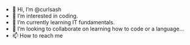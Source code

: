 - 👋 Hi, I’m @curlsash
- 👀 I’m interested in coding.
- 🌱 I’m currently learning IT fundamentals. 
- 💞️ I’m looking to collaborate on learning how to code or a language...
- 📫 How to reach me

<!---
curlsash/curlsash is a ✨ special ✨ repository because its `README.md` (this file) appears on your GitHub profile.
You can click the Preview link to take a look at your changes.
--->
